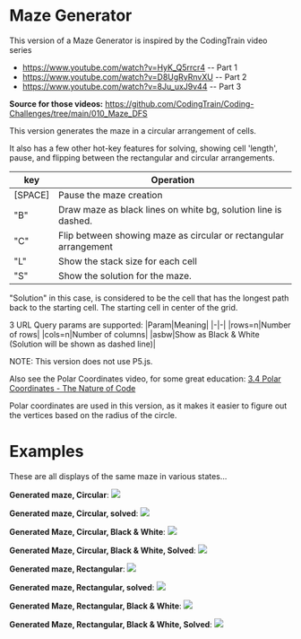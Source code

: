 # Maze Generator

This version of a Maze Generator is inspired by the CodingTrain video series

- https://www.youtube.com/watch?v=HyK_Q5rrcr4 -- Part 1
- https://www.youtube.com/watch?v=D8UgRyRnvXU -- Part 2
- https://www.youtube.com/watch?v=8Ju_uxJ9v44 -- Part 3

**Source for those videos:**
https://github.com/CodingTrain/Coding-Challenges/tree/main/010_Maze_DFS

This version generates the maze in a circular arrangement of cells.

It also has a few other hot-key features for solving, showing cell 'length',
pause, and flipping between the rectangular and circular arrangements.

|key|Operation|
|-|-|
|[SPACE]|Pause the maze creation|
|"B"|Draw maze as black lines on white bg, solution line is dashed.|
|"C"|Flip between showing maze as circular or rectangular arrangement|
|"L"|Show the stack size for each cell|
|"S"|Show the solution for the maze.|

"Solution" in this case, is considered to be the cell that has the longest
path back to the starting cell.  The starting cell in center of the grid.

3 URL Query params are supported:
|Param|Meaning|
|-|-|
|rows=n|Number of rows|
|cols=n|Number of columns|
|asbw|Show as Black & White (Solution will be shown as dashed line)|

NOTE: This version does not use P5.js.

Also see the Polar Coordinates video, for some great education: 
[3.4 Polar Coordinates - The Nature of Code](https://www.youtube.com/watch?v=O5wjXoFrau4&ab_channel=TheCodingTrain)

Polar coordinates are used in this version, as it makes it easier to
figure out the vertices based on the radius of the circle.

# Examples
These are all displays of the same maze in various states...

**Generated maze, Circular**:
<img src=".\/MazeGeneratorMedia/Circular_10x10.png"/>

**Generated maze, Circular, solved**:
<img src=".\/MazeGeneratorMedia/Circular_10x10_solved.png"/>

**Generated Maze, Circular, Black & White**:
<img src=".\/MazeGeneratorMedia/Circular_10x10_BW.png"/>

**Generated Maze, Circular, Black & White, Solved**:
<img src=".\/MazeGeneratorMedia/Circular_10x10_BW_Solved.png"/>

**Generated maze, Rectangular**:
<img src=".\/MazeGeneratorMedia/Rectangular_10x10.png"/>

**Generated maze, Rectangular, solved**:
<img src=".\/MazeGeneratorMedia/Rectangular_10x10_solved.png"/>

**Generated Maze, Rectangular, Black & White**:
<img src=".\/MazeGeneratorMedia/Rectangular_10x10_BW.png"/>

**Generated Maze, Rectangular, Black & White, Solved**:
<img src=".\/MazeGeneratorMedia/Rectangular_10x10_BW_Solved.png"/>
